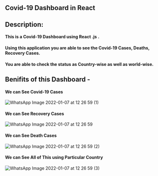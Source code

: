 ## Covid-19 Dashboard in React

## Description: 
#### This is a Covid-19 Dashboard using React .js .
#### Using this application you are able to see the Covid-19 Cases, Deaths, Recovery Cases.
#### You are able to check the status as Country-wise as well as world-wise. 

## Benifits of this Dashboard -
#### We can See Covid-19 Cases 
![WhatsApp Image 2022-01-07 at 12 26 59 (1)](https://user-images.githubusercontent.com/78480983/148588222-fa9e4600-d322-46e7-93ab-39a39500d6e0.jpeg)

#### We can See Recovery Cases
![WhatsApp Image 2022-01-07 at 12 26 59](https://user-images.githubusercontent.com/78480983/148588235-f82c9ad3-37e3-4793-b12c-077d6e9ec44e.jpeg)

#### We can See Death Cases
![WhatsApp Image 2022-01-07 at 12 26 59 (2)](https://user-images.githubusercontent.com/78480983/148588212-e9ed54d7-5ed8-4895-bf35-ad608b6dcc19.jpeg)

#### We can See All of This using Particular Country 
![WhatsApp Image 2022-01-07 at 12 26 59 (3)](https://user-images.githubusercontent.com/78480983/148588201-9a29682b-37dc-48e8-984f-674167690ea5.jpeg)
